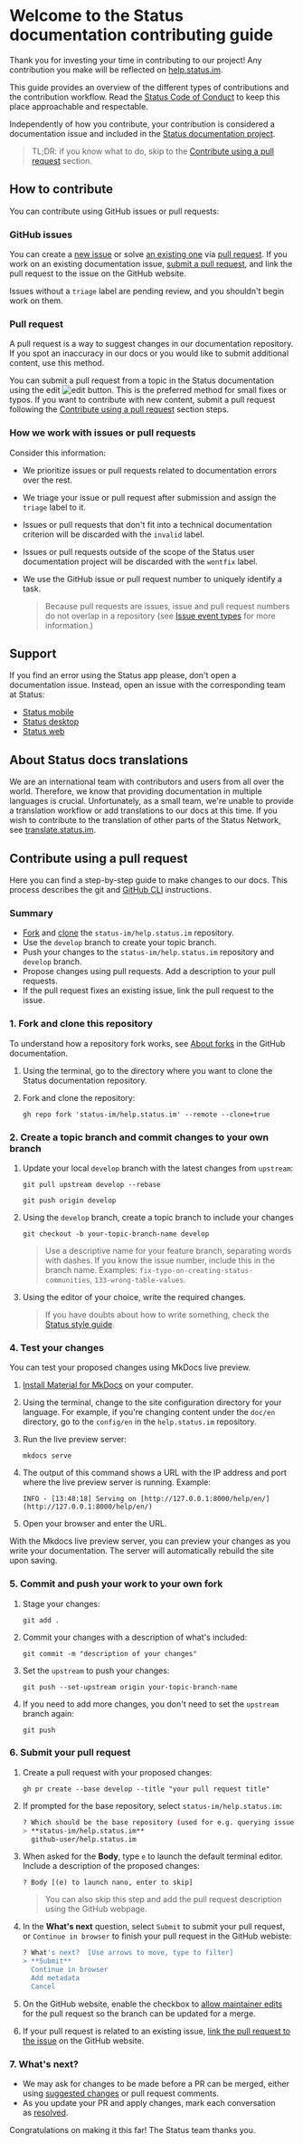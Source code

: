 # Welcome to the Status documentation contributing guide

Thank you for investing your time in contributing to our project! Any contribution you make will be reflected on [help.status.im](https://help.status.im).

This guide provides an overview of the different types of contributions and the contribution workflow. Read the [Status Code of Conduct](https://people-ops.status.im/code-of-conduct/) to keep this place approachable and respectable.

Independently of how you contribute, your contribution is considered a documentation issue and included in the [Status documentation project](https://github.com/orgs/status-im/projects/71).

> TL;DR: if you know what to do, skip to the [Contribute using a pull request](#contribute-using-a-pull-request) section.

## How to contribute

You can contribute using GitHub issues or pull requests:

### GitHub issues

You can create a [new issue](https://github.com/status-im/help.status.im/issues/new/choose) or solve [an existing one](https://github.com/status-im/help.status.im/issues) via [pull request](https://docs.github.com/en/pull-requests/collaborating-with-pull-requests/proposing-changes-to-your-work-with-pull-requests/creating-a-pull-request-from-a-fork). If you work on an existing documentation issue, [submit a pull request](#contribute-using-a-pull-request), and link the pull request to the issue on the GitHub website.

Issues without a `triage` label are pending review, and you shouldn't begin work on them.

### Pull request

A pull request is a way to suggest changes in our documentation repository. If you spot an inaccuracy in our docs or you would like to submit additional content, use this method.

You can submit a pull request from a topic in the Status documentation using the edit ![edit](./overrides/assets/icons/edit_black_24dp.svg) button. This is the preferred method for small fixes or typos. If you want to contribute with new content, submit a pull request following the [Contribute using a pull request](#contribute-using-a-pull-request) section steps.

### How we work with issues or pull requests

Consider this information:

- We prioritize issues or pull requests related to documentation errors over the rest.
- We triage your issue or pull request after submission and assign the `triage` label to it.
- Issues or pull requests that don't fit into a technical documentation criterion will be discarded with the `invalid` label.
- Issues or pull requests outside of the scope of the Status user documentation project will be discarded with the `wontfix` label.
- We use the GitHub issue or pull request number to uniquely identify a task.

    > Because pull requests are issues, issue and pull request numbers do not overlap in a repository (see [Issue event types](https://docs.github.com/en/developers/webhooks-and-events/events/issue-event-types) for more information.)

<!-- Need to check if this should be part of general user feedback on the Status app.
### Feedback form

> The feedback form for the Status documentation will be available soon.

Use the Status documentation feedback form if you don't have a GitHub account. While GitHub provides a more straightforward way to solve documentation issues or suggest new content, we recognize that not every reader of our docs owns a GitHub account or knows how to use the GitHub workflow.

When using our feedback form, you must use your Status username or email address. Once your suggestion is submitted, we create a new [GitHub issue](https://github.com/status-im/help.status.im/issues). Before submitting a suggestion using the feedback form, search if [an issue already exists](https://github.com/status-im/help.status.im/issues).
-->

## Support

If you find an error using the Status app please, don't open a documentation issue. Instead, open an issue with the corresponding team at Status:

- [Status mobile](https://github.com/status-im/status-react)
- [Status desktop](https://github.com/status-im/status-desktop)
- [Status web](https://github.com/status-im/status-web)

## About Status docs translations

We are an international team with contributors and users from all over the world. Therefore, we know that providing documentation in multiple languages is crucial. Unfortunately, as a small team, we're unable to provide a translation workflow or add translations to our docs at this time. If you wish to contribute to the translation of other parts of the Status Network, see [translate.status.im](https://translate.status.im/).

## Contribute using a pull request

Here you can find a step-by-step guide to make changes to our docs. This process describes the git and [GitHub CLI](https://docs.github.com/en/github-cli/github-cli/about-github-cli) instructions.

### Summary

- [Fork](https://docs.github.com/en/get-started/quickstart/fork-a-repo#fork-an-example-repository) and [clone](https://docs.github.com/en/repositories/creating-and-managing-repositories/cloning-a-repository) the `status-im/help.status.im` repository.
- Use the `develop` branch to create your topic branch.
- Push your changes to the `status-im/help.status.im` repository and `develop` branch.
- Propose changes using pull requests. Add a description to your pull requests.
- If the pull request fixes an existing issue, link the pull request to the issue.

### 1. Fork and clone this repository

To understand how a repository fork works, see [About forks](https://docs.github.com/en/pull-requests/collaborating-with-pull-requests/working-with-forks/about-forks) in the GitHub documentation.

1. Using the terminal, go to the directory where you want to clone the Status documentation repository.
1. Fork and clone the repository:
    
    `gh repo fork 'status-im/help.status.im' --remote --clone=true`
    
### 2. Create a topic branch and commit changes to your own branch

1. Update your local `develop` branch with the latest changes from `upstream`:
    
    `git pull upstream develop --rebase`

    `git push origin develop`
    
1. Using the `develop` branch, create a topic branch to include your changes
    
    `git checkout -b your-topic-branch-name develop`
    
    > Use a descriptive name for your feature branch, separating words with dashes. If you know the issue number, include this in the branch name. Examples: `fix-typo-on-creating-status-communities`, `133-wrong-table-values`.
    
1. Using the editor of your choice, write the required changes.
    
    > If you have doubts about how to write something, check the [Status style guide](https://help.status.im/style-guide/).

### 4. Test your changes

You can test your proposed changes using MkDocs live preview.

1. [Install Material for MkDocs](https://squidfunk.github.io/mkdocs-material/getting-started/) on your computer.
1. Using the terminal, change to the site configuration directory for your language. For example, if you're changing content under the `doc/en` directory, go to the `config/en` in the `help.status.im` repository.
1. Run the live preview server:
    
    `mkdocs serve`
    
1. The output of this command shows a URL with the IP address and port where the live preview server is running. Example:
    
    `INFO - [13:48:18] Serving on [http://127.0.0.1:8000/help/en/](http://127.0.0.1:8000/help/en/)`
    
1. Open your browser and enter the URL.

With the Mkdocs live preview server, you can preview your changes as you write your documentation. The server will automatically rebuild the site upon saving.

### 5. Commit and push your work to your own fork

1. Stage your changes:
    
    `git add .`
    
1. Commit your changes with a description of what's included:
    
    `git commit -m "description of your changes"`
    
1. Set the `upstream` to push your changes:
    
    `git push --set-upstream origin your-topic-branch-name`
    
1. If you need to add more changes, you don't need to set the `upstream` branch again:
    
    `git push`
    
### 6. Submit your pull request

1. Create a pull request with your proposed changes:
    
    `gh pr create --base develop --title "your pull request title"`
    
1. If prompted for the base repository, select `status-im/help.status.im`:
    
    ```bash
    ? Which should be the base repository (used for e.g. querying issues) for this directory?  [Use arrows to move, type to filter]
    > **status-im/help.status.im**
      github-user/help.status.im
    ```

1. When asked for the **Body**, type `e` to launch the default terminal editor. Include a description of the proposed changes:
    
    `? Body [(e) to launch nano, enter to skip]`
    
    > You can also skip this step and add the pull request description using the GitHub webpage.
    
1. In the **What's next** question, select `Submit` to submit your pull request, or `Continue in browser` to finish your pull request in the GitHub webiste:
    
    ```bash
    ? What's next?  [Use arrows to move, type to filter]
    > **Submit**
      Continue in browser
      Add metadata
      Cancel
    ```
    
1. On the GitHub website, enable the checkbox to [allow maintainer edits](https://docs.github.com/en/github/collaborating-with-issues-and-pull-requests/allowing-changes-to-a-pull-request-branch-created-from-a-fork) for the pull request so the branch can be updated for a merge.
1. If your pull request is related to an existing issue, [link the pull request to the issue](https://docs.github.com/en/issues/tracking-your-work-with-issues/linking-a-pull-request-to-an-issue#manually-linking-a-pull-request-to-an-issue) on the GitHub website.

### 7. What's next?

- We may ask for changes to be made before a PR can be merged, either using [suggested changes](https://docs.github.com/en/github/collaborating-with-issues-and-pull-requests/incorporating-feedback-in-your-pull-request) or pull request comments.
- As you update your PR and apply changes, mark each conversation as [resolved](https://docs.github.com/en/github/collaborating-with-issues-and-pull-requests/commenting-on-a-pull-request#resolving-conversations).

Congratulations on making it this far! The Status team thanks you.
